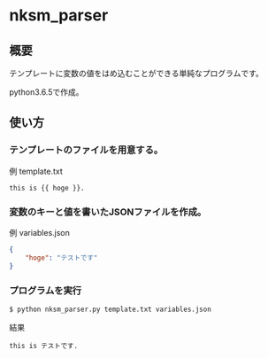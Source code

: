 # nksm_parser

## 概要

テンプレートに変数の値をはめ込むことができる単純なプログラムです。

python3.6.5で作成。

## 使い方

### テンプレートのファイルを用意する。

例 template.txt
```
this is {{ hoge }}.
```

### 変数のキーと値を書いたJSONファイルを作成。

例 variables.json
```json
{
    "hoge": "テストです"
}
```

### プログラムを実行

```python
$ python nksm_parser.py template.txt variables.json
```

結果
```
this is テストです.
```


